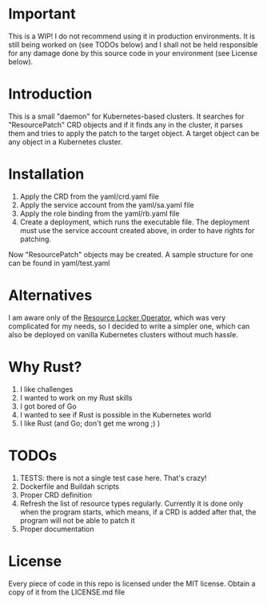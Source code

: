 # Important

This is a WIP! I do not recommend using it in production environments. It is still being worked on (see TODOs below) and I shall not be held responsible for any damage done by this source code in your environment (see License below).

# Introduction

This is a small "daemon" for Kubernetes-based clusters. It searches for "ResourcePatch" CRD objects and if it finds any in the cluster, it parses them and tries to apply the patch to the target object. A target object can be any object in a Kubernetes cluster.

# Installation

1. Apply the CRD from the yaml/crd.yaml file
2. Apply the service account from the yaml/sa.yaml file
3. Apply the role binding from the yaml/rb.yaml file
4. Create a deployment, which runs the executable file. The deployment must use the service account created above, in order to have rights for patching. 

Now "ResourcePatch" objects may be created. A sample structure for one can be found in yaml/test.yaml

# Alternatives

I am aware only of the [Resource Locker Operator](https://github.com/redhat-cop/resource-locker-operator), which was very complicated for my needs, so I decided to write a simpler one, which can also be deployed on vanilla Kubernetes clusters without much hassle.

# Why Rust?

1. I like challenges
2. I wanted to work on my Rust skills
3. I got bored of Go
4. I wanted to see if Rust is possible in the Kubernetes world
5. I like Rust (and Go; don't get me wrong ;) )

# TODOs

1. TESTS: there is not a single test case here. That's crazy!
2. Dockerfile and Buildah scripts
3. Proper CRD definition
4. Refresh the list of resource types regularly. Currently it is done only when the program starts, which means, if a CRD is added after that, the program will not be able to patch it
5. Proper documentation

# License

Every piece of code in this repo is licensed under the MIT license. Obtain a copy of it from the LICENSE.md file
